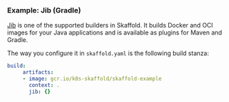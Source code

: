 ### Example: Jib (Gradle)

[Jib](https://github.com/GoogleContainerTools/jib) is one of the supported builders in Skaffold.
It builds Docker and OCI images
for your Java applications and is available as plugins for Maven and Gradle.

The way you configure it in `skaffold.yaml` is the following build stanza:

```yaml
build:
     artifacts:
     - image: gcr.io/k8s-skaffold/skaffold-example
       context: .
       jib: {}
```
